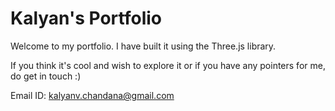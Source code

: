 # Kalyan's Portfolio

Welcome to my portfolio. I have built it using the Three.js library.

If you think it's cool and wish to explore it or if you have any pointers for me, do get in touch :)

Email ID: kalyanv.chandana@gmail.com